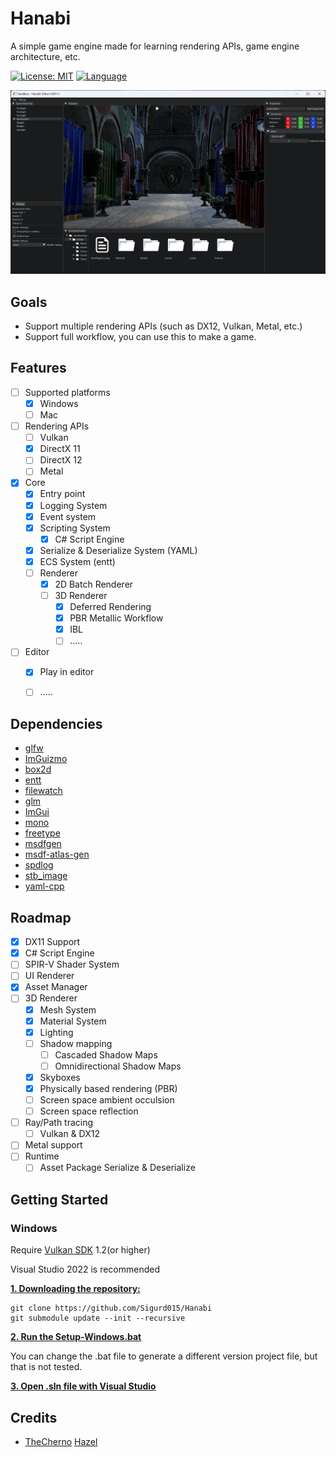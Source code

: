 # Hanabi

A simple game engine made for learning rendering APIs, game engine architecture, etc.

[![License: MIT](https://img.shields.io/badge/License-MIT-blue.svg)](https://opensource.org/licenses/MIT)
[![Language](https://img.shields.io/badge/language-C++-blue.svg)](https://isocpp.org/)

![](https://github.com/Sigurd015/Hanabi/blob/main/images/preview.png)

## Goals
- Support multiple rendering APIs (such as DX12, Vulkan, Metal, etc.)
- Support full workflow, you can use this to make a game.

## Features
- [ ] Supported platforms
  - [x] Windows
  - [ ] Mac

- [ ] Rendering APIs
  - [ ] Vulkan
  - [x] DirectX 11
  - [ ] DirectX 12
  - [ ] Metal

- [x] Core
  - [x] Entry point
  - [x] Logging System
  - [x] Event system
  - [x] Scripting System
    - [x] C# Script Engine
  - [x] Serialize & Deserialize System (YAML)
  - [x] ECS System (entt)
  - [ ] Renderer 
    - [x] 2D Batch Renderer
    - [ ] 3D Renderer
      - [x] Deferred Rendering 
      - [x] PBR Metallic Workflow
      - [x] IBL
      - [ ] .....

- [ ] Editor  
  - [x] Play in editor
  - [ ] .....


## Dependencies
- [glfw](https://github.com/glfw/glfw)
- [ImGuizmo](https://github.com/CedricGuillemet/ImGuizmo)
- [box2d](https://github.com/erincatto/box2d)
- [entt](https://github.com/skypjack/entt)
- [filewatch](https://github.com/ThomasMonkman/filewatch)
- [glm](https://github.com/g-truc/glm/tree/master)
- [ImGui](https://github.com/ocornut/imgui)
- [mono](https://github.com/mono/mono)
- [freetype](https://github.com/freetype/freetype)
- [msdfgen](https://github.com/Chlumsky/msdfgen)
- [msdf-atlas-gen](https://github.com/Chlumsky/msdf-atlas-gen)
- [spdlog](https://github.com/gabime/spdlog)
- [stb_image](https://github.com/nothings/stb/blob/master/stb_image.h)
- [yaml-cpp](https://github.com/jbeder/yaml-cpp)

## Roadmap
- [X] DX11 Support
- [X] C# Script Engine
- [ ] SPIR-V Shader System
- [ ] UI Renderer
- [X] Asset Manager
- [ ] 3D Renderer
  - [X] Mesh System
  - [X] Material System
  - [X] Lighting
  - [ ] Shadow mapping
    - [ ] Cascaded Shadow Maps
    - [ ] Omnidirectional Shadow Maps
  - [x] Skyboxes
  - [x] Physically based rendering (PBR)
  - [ ] Screen space ambient occulsion
  - [ ] Screen space reflection
- [ ] Ray/Path tracing
  - [ ] Vulkan & DX12
- [ ] Metal support
- [ ] Runtime
  - [ ] Asset Package Serialize & Deserialize

## Getting Started

### Windows

Require [Vulkan SDK](https://vulkan.lunarg.com/sdk/home) 1.2(or higher)

Visual Studio 2022 is recommended

<ins>**1. Downloading the repository:**</ins>

```
git clone https://github.com/Sigurd015/Hanabi
git submodule update --init --recursive
```

<ins>**2. Run the [Setup-Windows.bat](https://github.com/Sigurd015/Hanabi/blob/main/Scripts/Setup-Windows.bat)**</ins>

You can change the .bat file to generate a different version project file, but that is not tested.

<ins>**3. Open .sln file with Visual Studio**</ins>

## Credits

- [TheCherno](https://www.youtube.com/@TheCherno) [Hazel](https://github.com/TheCherno/Hazel)
